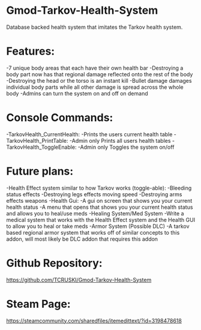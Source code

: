 # Gmod-Tarkov-Health-System

Database backed health system that imitates the Tarkov health system.

# Features:
-7 unique body areas that each have their own health bar
-Destroying a body part now has that regional damage reflected onto the rest of the body
-Destroying the head or the torso is an instant kill
-Bullet damage damages individual body parts while all other damage is spread across the whole body
-Admins can turn the system on and off on demand

# Console Commands:
-TarkovHealth_CurrentHealth:
     -Prints the users current health table
-TarkovHealth_PrintTable:
     -Admin only
     Prints all users health tables
-TarkovHealth_ToggleEnable:
     -Admin only
     Toggles the system on/off

# Future plans:
-Health Effect system similar to how Tarkov works (toggle-able):
     -Bleeding status effects
     -Destroying legs effects moving speed
     -Destroying arms effects weapons
-Health Gui:
     -A gui on screen that shows you your current health status
     -A menu that opens that shows you your current health status and allows you to heal/use meds
-Healing System/Med System
     -Write a medical system that works with the Health Effect system and the Health GUI to allow you to heal or take meds
-Armor System (Possible DLC)
     -A tarkov based regional armor system that works off of similar concepts to this addon, will most likely be DLC addon that requires this addon

# Github Repository:
https://github.com/TCRUSKI/Gmod-Tarkov-Health-System

# Steam Page:
https://steamcommunity.com/sharedfiles/itemedittext/?id=3198478618
